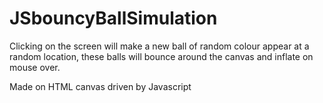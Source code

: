 # JSbouncyBallSimulation

Clicking on the screen will make a new ball of random colour appear at a random location, these balls will bounce around the canvas and inflate on mouse over.

Made on HTML canvas driven by Javascript
